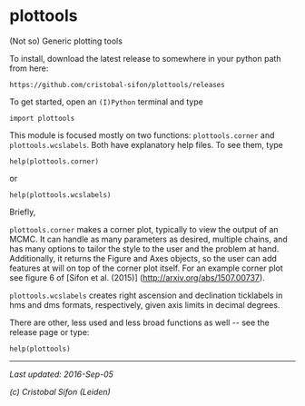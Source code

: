 # plottools
(Not so) Generic plotting tools

To install, download the latest release to somewhere in your python path from here:

    https://github.com/cristobal-sifon/plottools/releases

To get started, open an `(I)Python` terminal and type

    import plottools

This module is focused mostly on two functions: ``plottools.corner`` and ``plottools.wcslabels``. Both have explanatory help files. To see them, type

    help(plottools.corner)

or 

    help(plottools.wcslabels)

Briefly,

`plottools.corner` makes a corner plot, typically to view the output of an MCMC. It can handle as many parameters as desired, multiple chains, and has many options to tailor the style to the user and the problem at hand. Additionally, it returns the Figure and Axes objects, so the user can add features at will on top of the corner plot itself. For an example corner plot see figure 6 of [Sifon et al. (2015)] (http://arxiv.org/abs/1507.00737).

`plottools.wcslabels` creates right ascension and declination ticklabels in hms and dms formats, respectively, given axis limits in decimal degrees.

There are other, less used and less broad functions as well -- see the release page or type:

    help(plottools)


---
*Last updated: 2016-Sep-05*

*(c) Cristobal Sifon (Leiden)*
